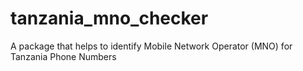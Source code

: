# tanzania_mno_checker

A package that helps to identify Mobile Network Operator (MNO) for Tanzania Phone Numbers